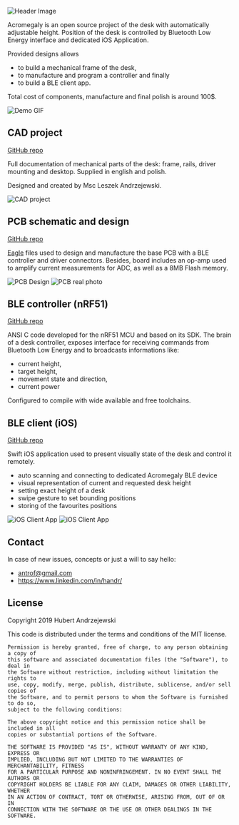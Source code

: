 ![Header Image](https://raw.githubusercontent.com/antrov/acromegaly/master/docs/header.png)

Acromegaly is an open source project of the desk with automatically adjustable height. Position of the desk is controlled by Bluetooth Low Energy interface and dedicated iOS Application. 

Provided designs allows
* to build a mechanical frame of the desk, 
* to manufacture and program a controller and finally 
* to build a BLE client app. 

Total cost of components, manufacture and final polish is around 100$. 

![Demo GIF](https://raw.githubusercontent.com/antrov/acromegaly/master/docs/demo.gif)

## CAD project

[GitHub repo](https://github.com/antrov/acromegaly/tree/master/CAD)
 
Full documentation of mechanical parts of the desk: frame, rails, driver mounting and desktop. Supplied in english and polish.

Designed and created by Msc Leszek Andrzejewski.

![CAD project](https://raw.githubusercontent.com/antrov/acromegaly/master/docs/cad.jpg)

## PCB schematic and design

[GitHub repo](https://github.com/antrov/acromegaly/tree/master/PCB)

[Eagle](https://www.autodesk.com/products/eagle/overview) files used to design and manufacture the base PCB with a BLE controller and driver connectors. Besides, board includes an op-amp used to amplify current measurements for ADC, as well as a 8MB Flash memory. 

![PCB Design](https://raw.githubusercontent.com/antrov/acromegaly/master/docs/pcb.png) ![PCB real photo](https://raw.githubusercontent.com/antrov/acromegaly/master/docs/pcb_3.png)

## BLE controller (nRF51)

[GitHub repo](https://github.com/antrov/acromegaly-nrf51)

ANSI C code developed for the nRF51 MCU and based on its SDK. The brain of a desk controller, exposes interface for receiving commands from Bluetooth Low Energy and to broadcasts informations like: 
* current height, 
* target height, 
* movement state and direction, 
* current power 

Configured to compile with wide available and free toolchains.

## BLE client (iOS)

[GitHub repo](https://github.com/antrov/acromegaly-ios)

Swift iOS application used to present visually state of the desk and control it remotely.

* auto scanning and connecting to dedicated Acromegaly BLE device
* visual representation of current and requested desk height
* setting exact height of a desk
* swipe gesture to set bounding positions
* storing of the favourites positions

![iOS Client App](https://raw.githubusercontent.com/antrov/acromegaly-ios/master/docs/height.gif) ![iOS Client App](https://raw.githubusercontent.com/antrov/acromegaly-ios/master/docs/favs.gif)

## Contact
In case of new issues, concepts or just a will to say hello:

* antrof@gmail.com
* https://www.linkedin.com/in/handr/

## License 

Copyright 2019 Hubert Andrzejewski

This code is distributed under the terms and conditions of the MIT license.

```
Permission is hereby granted, free of charge, to any person obtaining a copy of
this software and associated documentation files (the "Software"), to deal in
the Software without restriction, including without limitation the rights to
use, copy, modify, merge, publish, distribute, sublicense, and/or sell copies of
the Software, and to permit persons to whom the Software is furnished to do so,
subject to the following conditions:

The above copyright notice and this permission notice shall be included in all
copies or substantial portions of the Software.

THE SOFTWARE IS PROVIDED "AS IS", WITHOUT WARRANTY OF ANY KIND, EXPRESS OR
IMPLIED, INCLUDING BUT NOT LIMITED TO THE WARRANTIES OF MERCHANTABILITY, FITNESS
FOR A PARTICULAR PURPOSE AND NONINFRINGEMENT. IN NO EVENT SHALL THE AUTHORS OR
COPYRIGHT HOLDERS BE LIABLE FOR ANY CLAIM, DAMAGES OR OTHER LIABILITY, WHETHER
IN AN ACTION OF CONTRACT, TORT OR OTHERWISE, ARISING FROM, OUT OF OR IN
CONNECTION WITH THE SOFTWARE OR THE USE OR OTHER DEALINGS IN THE SOFTWARE.
```
